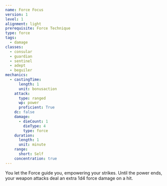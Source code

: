 ```yaml
---
name: Force Focus
version: 1
level: 1
alignment: light
prerequisite: Force Technique
type: force
tags:
  - damage
classes:
  - consular
  - guardian
  - sentinel
  - adept
  - beguiler
mechanics:
  - castingTime:
      length: 1
      unit: bonusaction
    attack:
      type: ranged
      wp: power
      proficient: True
    dc: false
    damage:
      - dieCount: 1
        dieType: 4
        type: force
    duration:
      length: 1
      unit: minute
    range:
      short: Self
    concentration: true
---
```

You let the Force guide you, empowering your strikes. Until the power ends, your weapon attacks deal an extra 1d4 force damage on a hit.
    